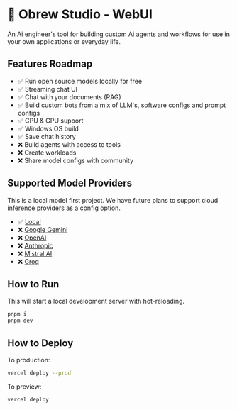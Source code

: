 # 🍺 Obrew Studio - WebUI

An Ai engineer's tool for building custom Ai agents and workflows for use in your own applications or everyday life.

<!-- https://github.com/vercel-labs/ai-chatbot -->

## Features Roadmap

- ✅ Run open source models locally for free
- ✅ Streaming chat UI
- ✅ Chat with your documents (RAG)
- ✅ Build custom bots from a mix of LLM's, software configs and prompt configs
- ✅ CPU & GPU support
- ✅ Windows OS build
- ✅ Save chat history
- ❌ Build agents with access to tools
- ❌ Create workloads
- ❌ Share model configs with community

## Supported Model Providers

This is a local model first project. We have future plans to support cloud inference providers as a config option.

- ✅ [Local](https://github.com/dieharders/ai-text-server)
- ❌ [Google Gemini](https://gemini.google.com)
- ❌ [OpenAI](https://openai.com/chatgpt)
- ❌ [Anthropic](https://www.anthropic.com)
- ❌ [Mistral AI](https://mistral.ai)
- ❌ [Groq](https://groq.com)

## How to Run

This will start a local development server with hot-reloading.

```bash
pnpm i
pnpm dev
```

## How to Deploy

To production:

```bash
vercel deploy --prod
```

To preview:

```bash
vercel deploy
```

<!-- ## Release versioning

### Patch

Increase the patch version by 1 (x.x.1 to x.x.2)

### Minor

Increase the minor version by 1 (x.1.x to x.2.x)

### Major

Increase the major version by 1 (1.x.x to 2.x.x)

-->
